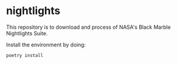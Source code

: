 # nightlights
This repository is to download and process of NASA's Black Marble Nightlights Suite.

Install the environment by doing:

```bash
poetry install
```
